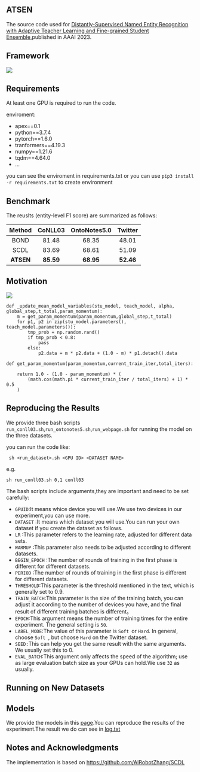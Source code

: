 ## ATSEN

The source code used for [Distantly-Supervised Named Entity Recognition with Adaptive Teacher Learning and Fine-grained Student Ensemble](https://arxiv.org/abs/2212.06522),published in AAAI 2023.

## Framework

![](https://github.com/zenhjunpro/ATSEN/blob/main/image/%E6%A1%86%E6%9E%B6.png)

## Requirements

At least one GPU is required to run the code.

enviroment:

- apex==0.1
- python==3.7.4
- pytorch==1.6.0
- tranformers==4.19.3
- numpy==1.21.6
- tqdm==4.64.0
- ...

you can see the enviroment in requirements.txt or you can use `pip3 install -r requirements.txt` to create environment

## Benchmark

The reuslts (entity-level F1 score) are summarized as follows:

|  Method   |  CoNLL03  | OntoNotes5.0 |  Twitter  |
| :-------: | :-------: | :----------: | :-------: |
|   BOND    |   81.48   |    68.35     |   48.01   |
|   SCDL    |   83.69   |    68.61     |   51.09   |
| **ATSEN** | **85.59** |  **68.95**   | **52.46** |

## Motivation

![](https://github.com/zenhjunpro/ATSEN/blob/main/image/2.png)

```
def _update_mean_model_variables(stu_model, teach_model, alpha, global_step,t_total,param_momentum):
    m = get_param_momentum(param_momentum,global_step,t_total)
    for p1, p2 in zip(stu_model.parameters(), teach_model.parameters()):    
        tmp_prob = np.random.rand()
        if tmp_prob < 0.8:
            pass
        else:
            p2.data = m * p2.data + (1.0 - m) * p1.detach().data
            
def get_param_momentum(param_momentum,current_train_iter,total_iters):

    return 1.0 - (1.0 - param_momentum) * (
        (math.cos(math.pi * current_train_iter / total_iters) + 1) * 0.5
    )
```



## Reproducing the Results

We provide three bash scripts `run_conll03.sh`,`run_ontonotes5.sh`,`run_webpage.sh` for running the model on the three datasets.

you can run the code like:

```
 sh <run_dataset>.sh <GPU ID> <DATASET NAME>
```

e.g.

```
sh run_conll03.sh 0,1 conll03
```

The bash scripts include arguments,they are important and need to be set carefully:

- `GPUID`:It means whice device you will use.We  use two devices in our experiment,you can use more.
- `DATASET` :It means which dataset you will use.You can run your own dataset if you create the dataset as follows.
- `LR` :This parameter refers to the learning rate, adjusted for different data sets.
- `WARMUP` :This parameter also needs to be adjusted according to different datasets.
- `BEGIN_EPOCH` :The number of rounds of training in the first phase is different for different datasets.
- `PERIOD` :The number of rounds of training in the first phase is different for different datasets.
- `THRESHOLD`:This parameter is the threshold mentioned in the text, which is generally set to 0.9.
- `TRAIN_BATCH`:This parameter is the size of the training batch, you can adjust it according to the number of devices you have, and the final result of different training batches is different。
- `EPOCH`:This argument means the number of training times for the entire experiment. The general setting is `50`.
- `LABEL_MODE`:The value of this parameter is `Soft `or `Hard`. In general, choose `Soft `, but choose `Hard`  on the Twitter dataset.
- `SEED:`This can help you get the same result with the same arguments. We usually set this to 0.
- `EVAL_BATCH`:This argument only affects the speed of the algorithm; use as large evaluation batch size as your GPUs can hold.We use `32` as usually.

## Running on New Datasets



## Models

We provide the models in this [page]().You can reproduce the results of the experiment.The result  we do can see in [log.txt](https://github.com/zenhjunpro/ATSEN/blob/main/log.txt)

## Notes and Acknowledgments

The implementation is based on https://github.com/AIRobotZhang/SCDL
